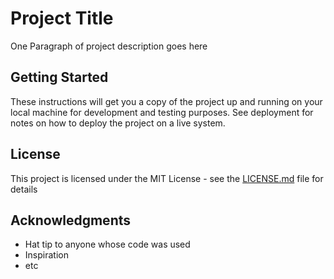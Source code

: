 # Project Title

One Paragraph of project description goes here

## Getting Started

These instructions will get you a copy of the project up and running on your local machine for development and testing purposes. See deployment for notes on how to deploy the project on a live system.



## License

This project is licensed under the MIT License - see the [LICENSE.md](LICENSE.md) file for details

## Acknowledgments

* Hat tip to anyone whose code was used
* Inspiration
* etc